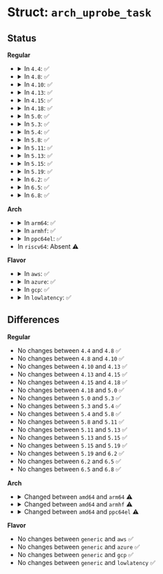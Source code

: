 # Struct: <code>arch_uprobe_task</code>

## Status
<b>Regular</b>
<ul>
<li>
<details>
<summary>In <code>4.4</code>: ✅</summary>

```c
struct arch_uprobe_task {
    long unsigned int saved_scratch_register;
    unsigned int saved_trap_nr;
    unsigned int saved_tf;
};
```
</details>
</li>
<li>
<details>
<summary>In <code>4.8</code>: ✅</summary>

```c
struct arch_uprobe_task {
    long unsigned int saved_scratch_register;
    unsigned int saved_trap_nr;
    unsigned int saved_tf;
};
```
</details>
</li>
<li>
<details>
<summary>In <code>4.10</code>: ✅</summary>

```c
struct arch_uprobe_task {
    long unsigned int saved_scratch_register;
    unsigned int saved_trap_nr;
    unsigned int saved_tf;
};
```
</details>
</li>
<li>
<details>
<summary>In <code>4.13</code>: ✅</summary>

```c
struct arch_uprobe_task {
    long unsigned int saved_scratch_register;
    unsigned int saved_trap_nr;
    unsigned int saved_tf;
};
```
</details>
</li>
<li>
<details>
<summary>In <code>4.15</code>: ✅</summary>

```c
struct arch_uprobe_task {
    long unsigned int saved_scratch_register;
    unsigned int saved_trap_nr;
    unsigned int saved_tf;
};
```
</details>
</li>
<li>
<details>
<summary>In <code>4.18</code>: ✅</summary>

```c
struct arch_uprobe_task {
    long unsigned int saved_scratch_register;
    unsigned int saved_trap_nr;
    unsigned int saved_tf;
};
```
</details>
</li>
<li>
<details>
<summary>In <code>5.0</code>: ✅</summary>

```c
struct arch_uprobe_task {
    long unsigned int saved_scratch_register;
    unsigned int saved_trap_nr;
    unsigned int saved_tf;
};
```
</details>
</li>
<li>
<details>
<summary>In <code>5.3</code>: ✅</summary>

```c
struct arch_uprobe_task {
    long unsigned int saved_scratch_register;
    unsigned int saved_trap_nr;
    unsigned int saved_tf;
};
```
</details>
</li>
<li>
<details>
<summary>In <code>5.4</code>: ✅</summary>

```c
struct arch_uprobe_task {
    long unsigned int saved_scratch_register;
    unsigned int saved_trap_nr;
    unsigned int saved_tf;
};
```
</details>
</li>
<li>
<details>
<summary>In <code>5.8</code>: ✅</summary>

```c
struct arch_uprobe_task {
    long unsigned int saved_scratch_register;
    unsigned int saved_trap_nr;
    unsigned int saved_tf;
};
```
</details>
</li>
<li>
<details>
<summary>In <code>5.11</code>: ✅</summary>

```c
struct arch_uprobe_task {
    long unsigned int saved_scratch_register;
    unsigned int saved_trap_nr;
    unsigned int saved_tf;
};
```
</details>
</li>
<li>
<details>
<summary>In <code>5.13</code>: ✅</summary>

```c
struct arch_uprobe_task {
    long unsigned int saved_scratch_register;
    unsigned int saved_trap_nr;
    unsigned int saved_tf;
};
```
</details>
</li>
<li>
<details>
<summary>In <code>5.15</code>: ✅</summary>

```c
struct arch_uprobe_task {
    long unsigned int saved_scratch_register;
    unsigned int saved_trap_nr;
    unsigned int saved_tf;
};
```
</details>
</li>
<li>
<details>
<summary>In <code>5.19</code>: ✅</summary>

```c
struct arch_uprobe_task {
    long unsigned int saved_scratch_register;
    unsigned int saved_trap_nr;
    unsigned int saved_tf;
};
```
</details>
</li>
<li>
<details>
<summary>In <code>6.2</code>: ✅</summary>

```c
struct arch_uprobe_task {
    long unsigned int saved_scratch_register;
    unsigned int saved_trap_nr;
    unsigned int saved_tf;
};
```
</details>
</li>
<li>
<details>
<summary>In <code>6.5</code>: ✅</summary>

```c
struct arch_uprobe_task {
    long unsigned int saved_scratch_register;
    unsigned int saved_trap_nr;
    unsigned int saved_tf;
};
```
</details>
</li>
<li>
<details>
<summary>In <code>6.8</code>: ✅</summary>

```c
struct arch_uprobe_task {
    long unsigned int saved_scratch_register;
    unsigned int saved_trap_nr;
    unsigned int saved_tf;
};
```
</details>
</li>
</ul>
<b>Arch</b>
<ul>
<li>
<details>
<summary>In <code>arm64</code>: ✅</summary>

```c
struct arch_uprobe_task {
};
```
</details>
</li>
<li>
<details>
<summary>In <code>armhf</code>: ✅</summary>

```c
struct arch_uprobe_task {
    u32 backup;
    long unsigned int saved_trap_no;
};
```
</details>
</li>
<li>
<details>
<summary>In <code>ppc64el</code>: ✅</summary>

```c
struct arch_uprobe_task {
    long unsigned int saved_trap_nr;
};
```
</details>
</li>
<li>
In <code>riscv64</code>: Absent ⚠️
</li>
</ul>
<b>Flavor</b>
<ul>
<li>
<details>
<summary>In <code>aws</code>: ✅</summary>

```c
struct arch_uprobe_task {
    long unsigned int saved_scratch_register;
    unsigned int saved_trap_nr;
    unsigned int saved_tf;
};
```
</details>
</li>
<li>
<details>
<summary>In <code>azure</code>: ✅</summary>

```c
struct arch_uprobe_task {
    long unsigned int saved_scratch_register;
    unsigned int saved_trap_nr;
    unsigned int saved_tf;
};
```
</details>
</li>
<li>
<details>
<summary>In <code>gcp</code>: ✅</summary>

```c
struct arch_uprobe_task {
    long unsigned int saved_scratch_register;
    unsigned int saved_trap_nr;
    unsigned int saved_tf;
};
```
</details>
</li>
<li>
<details>
<summary>In <code>lowlatency</code>: ✅</summary>

```c
struct arch_uprobe_task {
    long unsigned int saved_scratch_register;
    unsigned int saved_trap_nr;
    unsigned int saved_tf;
};
```
</details>
</li>
</ul>

## Differences
<b>Regular</b>
<ul>
<li>
No changes between <code>4.4</code> and <code>4.8</code> ✅
</li>
<li>
No changes between <code>4.8</code> and <code>4.10</code> ✅
</li>
<li>
No changes between <code>4.10</code> and <code>4.13</code> ✅
</li>
<li>
No changes between <code>4.13</code> and <code>4.15</code> ✅
</li>
<li>
No changes between <code>4.15</code> and <code>4.18</code> ✅
</li>
<li>
No changes between <code>4.18</code> and <code>5.0</code> ✅
</li>
<li>
No changes between <code>5.0</code> and <code>5.3</code> ✅
</li>
<li>
No changes between <code>5.3</code> and <code>5.4</code> ✅
</li>
<li>
No changes between <code>5.4</code> and <code>5.8</code> ✅
</li>
<li>
No changes between <code>5.8</code> and <code>5.11</code> ✅
</li>
<li>
No changes between <code>5.11</code> and <code>5.13</code> ✅
</li>
<li>
No changes between <code>5.13</code> and <code>5.15</code> ✅
</li>
<li>
No changes between <code>5.15</code> and <code>5.19</code> ✅
</li>
<li>
No changes between <code>5.19</code> and <code>6.2</code> ✅
</li>
<li>
No changes between <code>6.2</code> and <code>6.5</code> ✅
</li>
<li>
No changes between <code>6.5</code> and <code>6.8</code> ✅
</li>
</ul>
<b>Arch</b>
<ul>
<li>
<details>
<summary>Changed between <code>amd64</code> and <code>arm64</code> ⚠️</summary>
<ul>
<li>
<b>Field removed. </b>
<code>long unsigned int saved_scratch_register</code>
</li>
<li>
<b>Field removed. </b>
<code>unsigned int saved_trap_nr</code>
</li>
<li>
<b>Field removed. </b>
<code>unsigned int saved_tf</code>
</li>
</ul>
</details>
</li>
<li>
<details>
<summary>Changed between <code>amd64</code> and <code>armhf</code> ⚠️</summary>
<ul>
<li>
<b>Field added. </b>
<code>u32 backup</code>
</li>
<li>
<b>Field added. </b>
<code>long unsigned int saved_trap_no</code>
</li>
<li>
<b>Field removed. </b>
<code>long unsigned int saved_scratch_register</code>
</li>
<li>
<b>Field removed. </b>
<code>unsigned int saved_trap_nr</code>
</li>
<li>
<b>Field removed. </b>
<code>unsigned int saved_tf</code>
</li>
</ul>
</details>
</li>
<li>
<details>
<summary>Changed between <code>amd64</code> and <code>ppc64el</code> ⚠️</summary>
<ul>
<li>
<b>Field removed. </b>
<code>long unsigned int saved_scratch_register</code>
</li>
<li>
<b>Field removed. </b>
<code>unsigned int saved_tf</code>
</li>
<li>
<b>Field type changed. </b>
<code>unsigned int saved_trap_nr</code> ➡️ <code>long unsigned int saved_trap_nr</code>
</li>
</ul>
</details>
</li>
</ul>
<b>Flavor</b>
<ul>
<li>
No changes between <code>generic</code> and <code>aws</code> ✅
</li>
<li>
No changes between <code>generic</code> and <code>azure</code> ✅
</li>
<li>
No changes between <code>generic</code> and <code>gcp</code> ✅
</li>
<li>
No changes between <code>generic</code> and <code>lowlatency</code> ✅
</li>
</ul>
